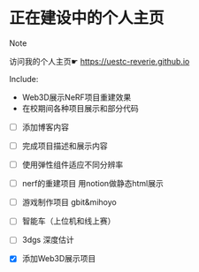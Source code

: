 # 正在建设中的个人主页

> [!NOTE]
> 访问我的个人主页☛ https://uestc-reverie.github.io

Include:
- Web3D展示NeRF项目重建效果
- 在校期间各种项目展示和部分代码

- [ ] 添加博客内容
- [ ] 完成项目描述和展示内容
- [ ] 使用弹性组件适应不同分辨率
- [ ] nerf的重建项目 用notion做静态html展示
- [ ] 游戏制作项目 gbit&mihoyo
- [ ] 智能车（上位机和线上赛）
- [ ] 3dgs 深度估计
- [x] 添加Web3D展示项目




